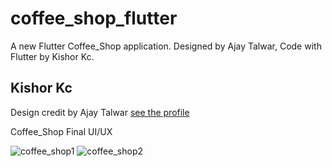 # coffee_shop_flutter

A new Flutter Coffee_Shop application. Designed by Ajay Talwar, Code with Flutter by Kishor Kc.

## Kishor Kc

Design credit by Ajay Talwar [see the profile](https://dribbble.com/ajaytalwar)

Coffee_Shop Final UI/UX

![coffee_shop1](https://user-images.githubusercontent.com/73419211/115102929-ccbb2300-9f6d-11eb-8563-a7a420630ba1.jpg)
![coffee_shop2](https://user-images.githubusercontent.com/73419211/115102997-376c5e80-9f6e-11eb-86fd-2639cfe3b36c.jpg)


